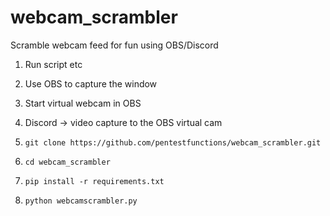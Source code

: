 # webcam_scrambler
Scramble webcam feed for fun using OBS/Discord


1. Run script etc
2. Use OBS to capture the window
3. Start virtual webcam in OBS
4. Discord -> video capture to the OBS virtual cam

1. `git clone https://github.com/pentestfunctions/webcam_scrambler.git`
2. `cd webcam_scrambler`
3. `pip install -r requirements.txt`
4. `python webcamscrambler.py`
